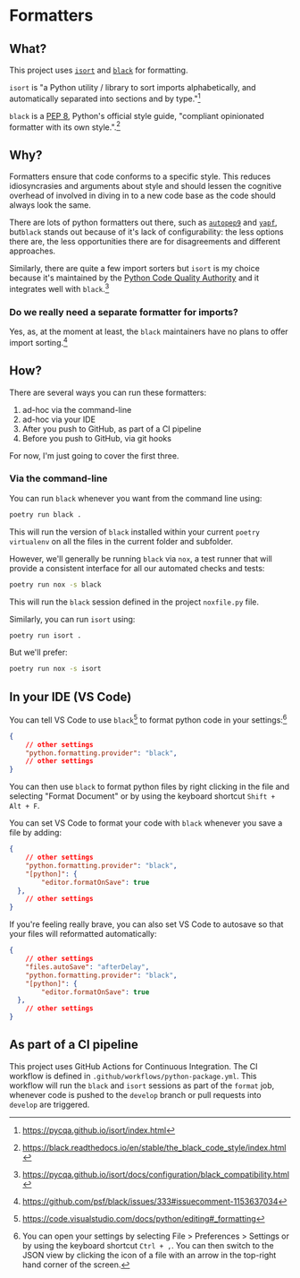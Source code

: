 # Formatters

## What?

This project uses [`isort`](https://pycqa.github.io/isort/index.html) and [`black`](https://black.readthedocs.io/en/stable/index.html) for formatting.

`isort` is "a Python utility / library to sort imports alphabetically, and automatically separated into sections and by type."[^1]

`black` is a [PEP 8](https://peps.python.org/pep-0008/), Python's official style guide, "compliant opinionated formatter with its own style.".[^2]

## Why?

Formatters ensure that code conforms to a specific style. This reduces idiosyncrasies and arguments about style and should lessen the cognitive overhead of involved in diving in to a new code base as the code should always look the same.

There are lots of python formatters out there, such as [`autopep9`](https://pypi.org/project/autopep8/) and [`yapf`](<https://github.com/google/yapf>), but`black` stands out because of it's lack of configurability: the less options there are, the less opportunities there are for disagreements and different approaches.

Similarly, there are quite a few import sorters but `isort` is my choice because it's maintained by the [Python Code Quality Authority](https://meta.pycqa.org/) and it integrates well with `black`.[^3]

### Do we really need a separate formatter for imports?

Yes, as, at the moment at least, the `black` maintainers have no plans to offer import sorting.[^4]

## How?

There are several ways you can run these formatters:

1. ad-hoc via the command-line
1. ad-hoc via your IDE
1. After you push to GitHub, as part of a CI pipeline
1. Before you push to GitHub, via git hooks

For now, I'm just going to cover the first three.

### Via the command-line

You can run `black` whenever you want from the command line using:

```sh
poetry run black .
```

This will run the version of `black` installed within your current `poetry virtualenv` on all the files in the current folder and subfolder.

However, we'll generally be running `black` via `nox`, a test runner that will provide a consistent interface for all our automated checks and tests:

```sh
poetry run nox -s black
```

This will run the `black` session defined in the project `noxfile.py` file.

Similarly, you can run `isort` using:

```sh
poetry run isort .
```

But we'll prefer:

```sh
poetry run nox -s isort
```

## In your IDE (VS Code)

You can tell VS Code to use `black`[^5] to format python code in your settings:[^6]

```json
{
    // other settings
    "python.formatting.provider": "black",
    // other settings
}
```

You can then use `black` to format python files by right clicking in the file and selecting "Format Document" or by using the keyboard shortcut `Shift + Alt + F`.

You can set VS Code to format your code with `black` whenever you save a file by adding:

```json
{
    // other settings
    "python.formatting.provider": "black",
    "[python]": {
        "editor.formatOnSave": true
  },
    // other settings
}
```

If you're feeling really brave, you can also set VS Code to autosave so that your files will reformatted automatically:

```json
{
    // other settings
    "files.autoSave": "afterDelay",
    "python.formatting.provider": "black",
    "[python]": {
        "editor.formatOnSave": true
  },
    // other settings
}
```

## As part of a CI pipeline

This project uses GitHub Actions for Continuous Integration. The CI workflow is defined in `.github/workflows/python-package.yml`. This workflow will run the  `black` and `isort` sessions as part of the `format` job, whenever code is pushed to the `develop` branch or pull requests into `develop` are triggered.

[^1]: https://pycqa.github.io/isort/index.html
[^2]: https://black.readthedocs.io/en/stable/the_black_code_style/index.html
[^3]: <https://pycqa.github.io/isort/docs/configuration/black_compatibility.html>
[^4]: <https://github.com/psf/black/issues/333#issuecomment-1153637034>
[^5]: https://code.visualstudio.com/docs/python/editing#_formatting
[^6]: You can open your settings by selecting File > Preferences > Settings or by using the keyboard shortcut `Ctrl + ,`. You can then switch to the JSON view by clicking the icon of a file with an arrow in the top-right hand corner of the screen.
